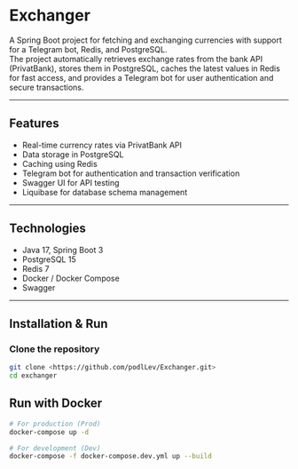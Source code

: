 # Exchanger

A Spring Boot project for fetching and exchanging currencies with support for a Telegram bot, Redis, and PostgreSQL.  
The project automatically retrieves exchange rates from the bank API (PrivatBank), stores them in PostgreSQL, caches the latest values in Redis for fast access, and provides a Telegram bot for user authentication and secure transactions.

---

## Features
- Real-time currency rates via PrivatBank API
- Data storage in PostgreSQL
- Caching using Redis
- Telegram bot for authentication and transaction verification
- Swagger UI for API testing
- Liquibase for database schema management

---

## Technologies
- Java 17, Spring Boot 3
- PostgreSQL 15
- Redis 7
- Docker / Docker Compose
- Swagger

---

## Installation & Run

### Clone the repository
```bash
git clone <https://github.com/podlLev/Exchanger.git>
cd exchanger
```

## Run with Docker

```bash
# For production (Prod)
docker-compose up -d

# For development (Dev)
docker-compose -f docker-compose.dev.yml up --build
```

